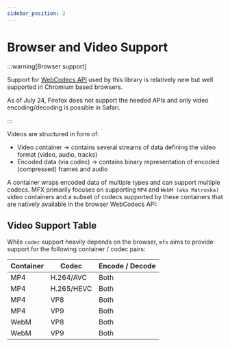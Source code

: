 ```yaml
---
sidebar_position: 2
---
```


# Browser and Video Support

:::warning[Browser support]

Support for [WebCodecs API](https://caniuse.com/webcodecs) used by this library is relatively new but well supported in Chromium based browsers.

As of July 24, Firefox does not support the needed APIs and only video encoding/decoding is possible in Safari.

:::

Videos are structured in form of:
- Video container → contains several streams of data defining the video format (video, audio, tracks)
- Encoded data (via codec) → contains binary representation of encoded (compressed) frames and audio

A container wraps encoded data of multiple types and can support multiple codecs. MFX primarily focuses on supporting `MP4` and `WebM (aka Matroska)` video containers and a subset of codecs supported by these containers that are natively available in the browser WebCodecs API:


## Video Support Table
While `codec` support heavily depends on the browser, `mfx` aims to provide support for the following container / codec pairs:

| Container | Codec       | Encode / Decode |
| --------  | ---------   | --------------- 
| MP4       | H.264/AVC   | Both            |
| MP4       | H.265/HEVC  | Both            |
| MP4       | VP8         | Both            |
| MP4       | VP9         | Both            |
| WebM      | VP8         | Both            |
| WebM      | VP9         | Both            |
